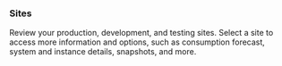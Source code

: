 ### Sites

Review your production, development, and testing sites. Select a site to access more information and options, such as consumption forecast, system and instance details, snapshots, and more.